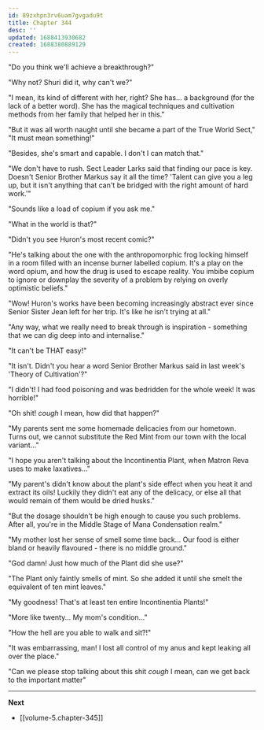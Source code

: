 ```yaml
---
id: 89zxhpn3rv6uam7gvgadu9t
title: Chapter 344
desc: ''
updated: 1688413930682
created: 1688380889129
---
```


"Do you think we'll achieve a breakthrough?"

"Why not? Shuri did it, why can't we?"

"I mean, its kind of different with her, right? She has... a background (for the lack of a better word). She has the magical techniques and cultivation methods from her family that helped her in this."

"But it was all worth naught until she became a part of the True World Sect," "It must mean something!"

"Besides, she's smart and capable. I don't I can match that."

"We don't have to rush. Sect Leader Larks said that finding our pace is key. Doesn't Senior Brother Markus say it all the time? 'Talent can give you a leg up, but it isn't anything that can't be bridged with the right amount of hard work.'"

"Sounds like a load of copium if you ask me."

"What in the world is that?"

"Didn't you see Huron's most recent comic?"

"He's talking about the one with the anthropomorphic frog locking himself in a room filled with an incense burner labelled copium. It's a play on the word opium, and how the drug is used to escape reality. You imbibe copium to ignore or downplay the severity of a problem by relying on overly optimistic beliefs."

"Wow! Huron's works have been becoming increasingly abstract ever since Senior Sister Jean left for her trip. It's like he isn't trying at all."

"Any way, what we really need to break through is inspiration - something that we can dig deep into and internalise."

"It can't be THAT easy!"

"It isn't. Didn't you hear a word Senior Brother Markus said in last week's 'Theory of Cultivation'?"

"I didn't! I had food poisoning and was bedridden for the whole week! It was horrible!"

"Oh shit! *cough* I mean, how did that happen?"

"My parents sent me some homemade delicacies from our hometown. Turns out, we cannot substitute the Red Mint from our town with the local variant..."

"I hope you aren't talking about the Incontinentia Plant, when Matron Reva uses to make laxatives..."

"My parent's didn't know about the plant's side effect when you heat it and extract its oils! Luckily they didn't eat any of the delicacy, or else all that would remain of them would be dried husks."

"But the dosage shouldn't be high enough to cause you such problems. After all, you're in the Middle Stage of Mana Condensation realm."

"My mother lost her sense of smell some time back... Our food is either bland or heavily flavoured - there is no middle ground."

"God damn! Just how much of the Plant did she use?"

"The Plant only faintly smells of mint. So she added it until she smelt the equivalent of ten mint leaves."

"My goodness! That's at least ten entire Incontinentia Plants!"

"More like twenty... My mom's condition..."

"How the hell are you able to walk and sit?!"

"It was embarrassing, man! I lost all control of my anus and kept leaking all over the place."

"Can we please stop talking about this shit *cough* I mean, can we get back to the important matter"

____

**Next**
* [[volume-5.chapter-345]]